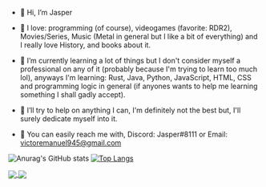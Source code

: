 - 👋 Hi, I’m Jasper

- 💖 I love: programming (of course), videogames (favorite: RDR2), Movies/Series, Music (Metal in general but I like a bit of everything) and I really love History,
and books about it.

- 🐣 I’m currently learning a lot of things but I don't consider myself a professional on any of it (probably because I'm trying to learn too much lol), 
anyways I'm learning: Rust, Java, Python, JavaScript, HTML, CSS and programming logic in general (if anyones wants to help me learning something I shall gadly accept).

- 💞️ I’ll try to help on anything I can, I'm definitely not the best but, I'll surely dedicate myself into it.

- 🤝 You can easily reach me with, Discord: Jasper#8111 or Email: victoremanuel945@gmail.com

![Anurag's GitHub stats](https://github-readme-stats.vercel.app/api?username=Jasper-F3&show_icons=true&theme=radical) [![Top Langs](https://github-readme-stats.vercel.app/api/top-langs/?username=anuraghazra&layout=compact)](https://github.com/anuraghazra/github-readme-stats)

<a href="https://github.com/anuraghazra/github-readme-stats">
  <img align="center" src="![Anurag's GitHub stats](https://github-readme-stats.vercel.app/api?username=Jasper-F3&show_icons=true&theme=radical)" />
</a>
<a href="https://github.com/anuraghazra/convoychat">
  <img align="center" src="[![Top Langs](https://github-readme-stats.vercel.app/api/top-langs/?username=anuraghazra&layout=compact)](https://github.com/anuraghazra/github-readme-stats)" />
</a>
